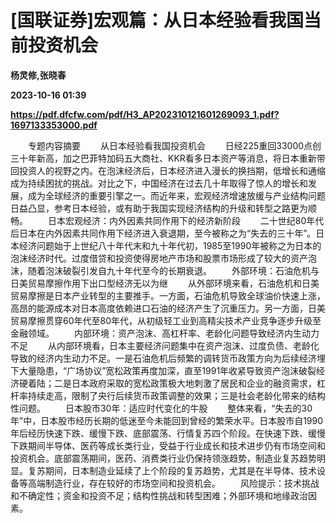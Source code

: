 # [国联证券]宏观篇：从日本经验看我国当前投资机会
**杨灵修,张晓春**

**2023-10-16 01:39**

**https://pdf.dfcfw.com/pdf/H3_AP202310121601269093_1.pdf?1697133353000.pdf**

　　专题内容摘要 　　从日本经验看我国投资机会 　　日经225重回33000点创三十年新高，加之巴菲特加码五大商社、KKR看多日本资产等消息，将日本重新带回投资人的视野之内。在泡沫经济后，日本经济进入漫长的换挡期，低增长和通缩成为持续困扰的挑战。对比之下，中国经济在过去几十年取得了惊人的增长和发展，成为全球经济的重要引擎之一。而近年来，宏观经济增速放缓与产业结构问题日益凸显，参考日本经验，或有助于我国实现经济结构的升级和转型之路更为顺畅。 　　日本宏观经济：内外因素共同作用下的经济新阶段 　　二十世纪80年代后日本在内外因素共同作用下经济进入衰退期，至今被称之为“失去的三十年”。日本经济问题始于上世纪八十年代末和九十年代初，1985至1990年被称之为日本的泡沫经济时代。过度借贷和投资使得房地产市场和股票市场形成了较大的资产泡沫，随着泡沫破裂引发自九十年代至今的长期衰退。 　　外部环境：石油危机与日美贸易摩擦作用下出口型经济无以为继 　　从外部环境来看，石油危机和日美贸易摩擦是日本产业转型的主要推手。一方面，石油危机导致全球油价快速上涨，高昂的能源成本对日本高度依赖进口石油的经济产生了沉重压力。另一方面，日美贸易摩擦贯穿60年代至80年代，从初级轻工业到高精尖技术产业竞争逐步升级至金融领域。 　　内部环境：资产泡沫、高杠杆率、老龄化问题导致经济内生动力不足 　　从内部环境看，日本主要经济问题集中在资产泡沫、过度负债、老龄化导致的经济内生动力不足。一是石油危机后频繁的调转货币政策方向为后续经济埋下大量隐患，“广场协议”宽松政策再度加深，直至1991年收紧导致资产泡沫破裂经济硬着陆；二是日本政府采取的宽松政策极大地刺激了居民和企业的融资需求，杠杆率持续走高，限制了央行后续货币政策调整的效果；三是社会老龄化带来的结构性问题。 　　日本股市30年：适应时代变化的牛股 　　整体来看，“失去的30年”中，日本股市经历长期的低迷至今未能回到曾经的繁荣水平。日本股市自1990年后经历快速下跌、缓慢下跌、底部震荡、行情复苏四个阶段。在快速下跌、缓慢下跌期间半导体、医药等成长类行业，受益于行业成长和技术进步仍有市场空间和投资机会。底部震荡期间，医药、消费类行业仍保持领涨趋势，制造业复苏趋势明显。复苏期间，日本制造业延续了上个阶段的复苏趋势，尤其是在半导体、技术设备等高端制造行业，存在较好的市场空间和投资机会。 　　风险提示：技术挑战和不确定性；资金和投资不足；结构性挑战和转型困难；外部环境和地缘政治因素。
